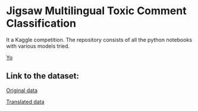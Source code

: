 # Jigsaw Multilingual Toxic Comment Classification

It a Kaggle competition.
The repository consists of all the python notebooks with various models tried.

[Yo]()

## Link to the dataset: 
[Original data](https://www.kaggle.com/c/jigsaw-multilingual-toxic-comment-classification/data) 

[Translated data](https://www.kaggle.com/kashnitsky/jigsaw-multilingual-toxic-test-translated)
